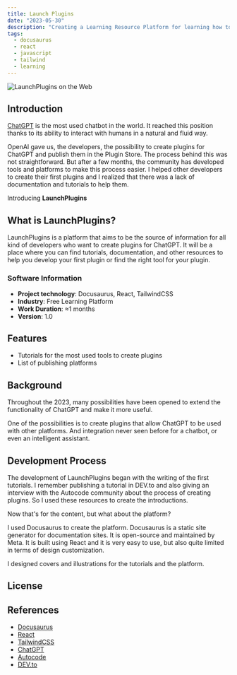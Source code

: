 ```yaml
---
title: Launch Plugins
date: "2023-05-30"
description: "Creating a Learning Resource Platform for learning how to create plugins for ChatGPT"
tags:
  - docusaurus
  - react
  - javascript
  - tailwind
  - learning
---
```


<img src="/launchplugins__cover.webp" alt="LaunchPlugins on the Web" />

## Introduction

<a href="https://chat.openai.com/" target="_blank">ChatGPT</a> is the most used chatbot in the world. It reached this position thanks to its ability to interact with humans in a natural and fluid way.

OpenAI gave us, the developers, the possibility to create plugins for ChatGPT and publish them in the Plugin Store. The process behind this was not straightforward. But after a few months, the community has developed tools and platforms to make this process easier. I helped other developers to create their first plugins and I realized that there was a lack of documentation and tutorials to help them.

Introducing **LaunchPlugins**

## What is LaunchPlugins?

LaunchPlugins is a platform that aims to be the source of information for all kind of developers who want to create plugins for ChatGPT. It will be a place where you can find tutorials, documentation, and other resources to help you develop your first plugin or find the right tool for your plugin.

### Software Information

- **Project technology**: Docusaurus, React, TailwindCSS
- **Industry**: Free Learning Platform
- **Work Duration**: ≈1 months
- **Version**: 1.0

## Features

- Tutorials for the most used tools to create plugins
- List of publishing platforms

## Background

Throughout the 2023, many possibilities have been opened to extend the functionality of ChatGPT and make it more useful.

One of the possibilities is to create plugins that allow ChatGPT to be used with other platforms. And integration never seen before for a chatbot, or even an intelligent assistant.

## Development Process

The development of LaunchPlugins began with the writing of the first tutorials. I remember publishing a tutorial in DEV.to and also giving an interview with the Autocode community about the process of creating plugins. So I used these resources to create the introductions.

Now that's for the content, but what about the platform?

I used Docusaurus to create the platform. Docusaurus is a static site generator for documentation sites. It is open-source and maintained by Meta. It is built using React and it is very easy to use, but also quite limited in terms of design customization.

I designed covers and illustrations for the tutorials and the platform.

## License

## References

- <a href="https://docusaurus.io/" target="_blank">Docusaurus</a>
- <a href="https://reactjs.org/" target="_blank">React</a>
- <a href="https://tailwindcss.com/" target="_blank">TailwindCSS</a>
- <a href="https://chat.openai.com/" target="_blank">ChatGPT</a>
- <a href="https://autocode.com/" target="_blank">Autocode</a>
- <a href="https://dev.to/" target="_blank">DEV.to</a>
